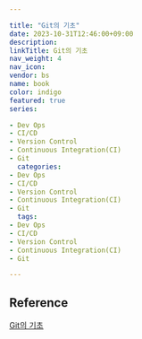 ```yaml
---

title: "Git의 기초"
date: 2023-10-31T12:46:00+09:00
description:
linkTitle: Git의 기초
nav_weight: 4
nav_icon:
vendor: bs
name: book
color: indigo
featured: true
series:

- Dev Ops
- CI/CD
- Version Control
- Continuous Integration(CI)
- Git
  categories:
- Dev Ops
- CI/CD
- Version Control
- Continuous Integration(CI)
- Git
  tags:
- Dev Ops
- CI/CD
- Version Control
- Continuous Integration(CI)
- Git

---
```


## Reference

[Git의 기초](https://git-scm.com/book/ko/v2/Git%EC%9D%98-%EA%B8%B0%EC%B4%88-Git-%EC%A0%80%EC%9E%A5%EC%86%8C-%EB%A7%8C%EB%93%A4%EA%B8%B0)
